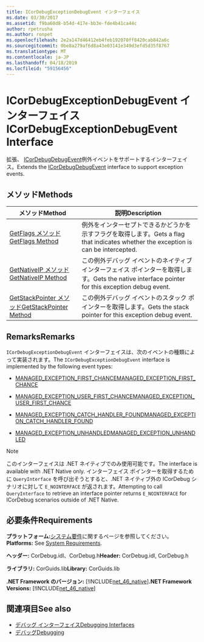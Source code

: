 ```yaml
---
title: ICorDebugExceptionDebugEvent インターフェイス
ms.date: 03/30/2017
ms.assetid: f9ba60d8-b54d-417e-bb3e-fde4b41ca44c
author: rpetrusha
ms.author: ronpet
ms.openlocfilehash: 2e2a147d46412eb4feb192070ff8420cab842a6c
ms.sourcegitcommit: 0be8a279af6d8a43e03141e349d3efd5d35f8767
ms.translationtype: MT
ms.contentlocale: ja-JP
ms.lasthandoff: 04/18/2019
ms.locfileid: "59156456"
---
```

# <a name="icordebugexceptiondebugevent-interface"></a><span data-ttu-id="4d42c-102">ICorDebugExceptionDebugEvent インターフェイス</span><span class="sxs-lookup"><span data-stu-id="4d42c-102">ICorDebugExceptionDebugEvent Interface</span></span>
<span data-ttu-id="4d42c-103">拡張、 [ICorDebugDebugEvent](../../../../docs/framework/unmanaged-api/debugging/icordebugdebugevent-interface.md)例外イベントをサポートするインターフェイス。</span><span class="sxs-lookup"><span data-stu-id="4d42c-103">Extends the [ICorDebugDebugEvent](../../../../docs/framework/unmanaged-api/debugging/icordebugdebugevent-interface.md) interface to support exception events.</span></span>  
  
## <a name="methods"></a><span data-ttu-id="4d42c-104">メソッド</span><span class="sxs-lookup"><span data-stu-id="4d42c-104">Methods</span></span>  
  
|<span data-ttu-id="4d42c-105">メソッド</span><span class="sxs-lookup"><span data-stu-id="4d42c-105">Method</span></span>|<span data-ttu-id="4d42c-106">説明</span><span class="sxs-lookup"><span data-stu-id="4d42c-106">Description</span></span>|  
|------------|-----------------|  
|[<span data-ttu-id="4d42c-107">GetFlags メソッド</span><span class="sxs-lookup"><span data-stu-id="4d42c-107">GetFlags Method</span></span>](../../../../docs/framework/unmanaged-api/debugging/icordebugexceptiondebugevent-getflags-method.md)|<span data-ttu-id="4d42c-108">例外をインターセプトできるかどうかを示すフラグを取得します。</span><span class="sxs-lookup"><span data-stu-id="4d42c-108">Gets a flag that indicates whether the exception is can be intercepted.</span></span>|  
|[<span data-ttu-id="4d42c-109">GetNativeIP メソッド</span><span class="sxs-lookup"><span data-stu-id="4d42c-109">GetNativeIP Method</span></span>](../../../../docs/framework/unmanaged-api/debugging/icordebugexceptiondebugevent-getnativeip-method.md)|<span data-ttu-id="4d42c-110">この例外デバッグ イベントのネイティブ インターフェイス ポインターを取得します。</span><span class="sxs-lookup"><span data-stu-id="4d42c-110">Gets the native interface pointer for this exception debug event.</span></span>|  
|[<span data-ttu-id="4d42c-111">GetStackPointer メソッド</span><span class="sxs-lookup"><span data-stu-id="4d42c-111">GetStackPointer Method</span></span>](../../../../docs/framework/unmanaged-api/debugging/icordebugexceptiondebugevent-getstackpointer-method.md)|<span data-ttu-id="4d42c-112">この例外デバッグ イベントのスタック ポインターを取得します。</span><span class="sxs-lookup"><span data-stu-id="4d42c-112">Gets the stack pointer for this exception debug event.</span></span>|  
  
## <a name="remarks"></a><span data-ttu-id="4d42c-113">Remarks</span><span class="sxs-lookup"><span data-stu-id="4d42c-113">Remarks</span></span>  
 <span data-ttu-id="4d42c-114">`ICorDebugExceptionDebugEvent` インターフェイスは、次のイベントの種類によって実装されます。</span><span class="sxs-lookup"><span data-stu-id="4d42c-114">The `ICorDebugExceptionDebugEvent` interface is implemented by the following event types:</span></span>  
  
-   [<span data-ttu-id="4d42c-115">MANAGED_EXCEPTION_FIRST_CHANCE</span><span class="sxs-lookup"><span data-stu-id="4d42c-115">MANAGED_EXCEPTION_FIRST_CHANCE</span></span>](../../../../docs/framework/unmanaged-api/debugging/cordebugrecordformat-enumeration.md)  
  
-   [<span data-ttu-id="4d42c-116">MANAGED_EXCEPTION_USER_FIRST_CHANCE</span><span class="sxs-lookup"><span data-stu-id="4d42c-116">MANAGED_EXCEPTION_USER_FIRST_CHANCE</span></span>](../../../../docs/framework/unmanaged-api/debugging/cordebugrecordformat-enumeration.md)  
  
-   [<span data-ttu-id="4d42c-117">MANAGED_EXCEPTION_CATCH_HANDLER_FOUND</span><span class="sxs-lookup"><span data-stu-id="4d42c-117">MANAGED_EXCEPTION_CATCH_HANDLER_FOUND</span></span>](../../../../docs/framework/unmanaged-api/debugging/cordebugrecordformat-enumeration.md)  
  
-   [<span data-ttu-id="4d42c-118">MANAGED_EXCEPTION_UNHANDLED</span><span class="sxs-lookup"><span data-stu-id="4d42c-118">MANAGED_EXCEPTION_UNHANDLED</span></span>](../../../../docs/framework/unmanaged-api/debugging/cordebugrecordformat-enumeration.md)  
  
> [!NOTE]
>  <span data-ttu-id="4d42c-119">このインターフェイスは .NET ネイティブでのみ使用可能です。</span><span class="sxs-lookup"><span data-stu-id="4d42c-119">The interface is available with .NET Native only.</span></span> <span data-ttu-id="4d42c-120">インターフェイス ポインターを取得するために `QueryInterface` を呼び出そうとすると、.NET ネイティブ外の ICorDebug シナリオに対して `E_NOINTERFACE` が返されます。</span><span class="sxs-lookup"><span data-stu-id="4d42c-120">Attempting to call `QueryInterface` to retrieve an interface pointer returns `E_NOINTERFACE` for ICorDebug scenarios outside of .NET Native.</span></span>  
  
## <a name="requirements"></a><span data-ttu-id="4d42c-121">必要条件</span><span class="sxs-lookup"><span data-stu-id="4d42c-121">Requirements</span></span>  
 <span data-ttu-id="4d42c-122">**プラットフォーム:**[システム要件](../../../../docs/framework/get-started/system-requirements.md)に関するページを参照してください。</span><span class="sxs-lookup"><span data-stu-id="4d42c-122">**Platforms:** See [System Requirements](../../../../docs/framework/get-started/system-requirements.md).</span></span>  
  
 <span data-ttu-id="4d42c-123">**ヘッダー:** CorDebug.idl、CorDebug.h</span><span class="sxs-lookup"><span data-stu-id="4d42c-123">**Header:** CorDebug.idl, CorDebug.h</span></span>  
  
 <span data-ttu-id="4d42c-124">**ライブラリ:** CorGuids.lib</span><span class="sxs-lookup"><span data-stu-id="4d42c-124">**Library:** CorGuids.lib</span></span>  
  
 <span data-ttu-id="4d42c-125">**.NET Framework のバージョン:** [!INCLUDE[net_46_native](../../../../includes/net-46-native-md.md)]</span><span class="sxs-lookup"><span data-stu-id="4d42c-125">**.NET Framework Versions:** [!INCLUDE[net_46_native](../../../../includes/net-46-native-md.md)]</span></span>  
  
## <a name="see-also"></a><span data-ttu-id="4d42c-126">関連項目</span><span class="sxs-lookup"><span data-stu-id="4d42c-126">See also</span></span>

- [<span data-ttu-id="4d42c-127">デバッグ インターフェイス</span><span class="sxs-lookup"><span data-stu-id="4d42c-127">Debugging Interfaces</span></span>](../../../../docs/framework/unmanaged-api/debugging/debugging-interfaces.md)
- [<span data-ttu-id="4d42c-128">デバッグ</span><span class="sxs-lookup"><span data-stu-id="4d42c-128">Debugging</span></span>](../../../../docs/framework/unmanaged-api/debugging/index.md)

